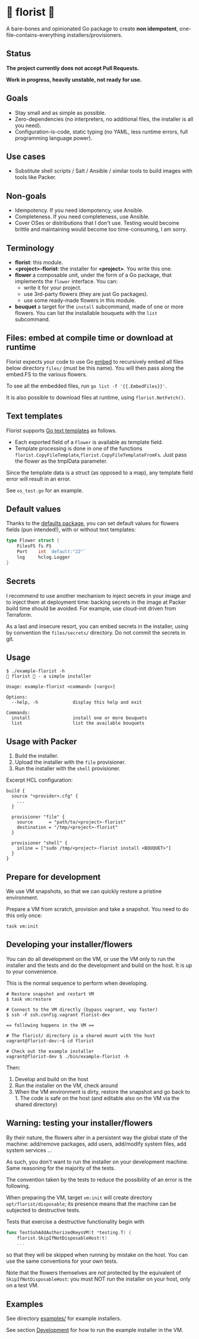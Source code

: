 # 🌼 florist 🌺

A bare-bones and opinionated Go package to create **non idempotent**, one-file-contains-everything installers/provisioners.

## Status

**The project currently does not accept Pull Requests.**

**Work in progress, heavily unstable, not ready for use.**

## Goals

- Stay small and as simple as possible.
- Zero-dependencies (no interpreters, no additional files, the installer is all you need).
- Configuration-is-code, static typing (no YAML, less runtime errors, full programming language power).

## Use cases

- Substitute shell scripts / Salt / Ansible / similar tools to build images with tools like Packer.

## Non-goals

- Idempotency. If you need idempotency, use Ansible.
- Completeness. If you need completeness, use Ansible.
- Cover OSes or distributions that I don't use. Testing would become brittle and maintaining would become too time-consuming, I am sorry.

## Terminology

- **florist**: this module.
- **\<project\>-florist**: the installer for **\<project\>**. You write this one.
- **flower** a composable unit, under the form of a Go package, that implements the `flower` interface. You can:
    - write it for your project.
    - use 3rd-party flowers (they are just Go packages).
    - use some ready-made flowers in this module.
- **bouquet** a target for the `install` subcommand, made of one or more flowers. You can list the installable bouquets with the `list` subcommand.

## Files: embed at compile time or download at runtime

Florist expects your code to use Go [embed](https://pkg.go.dev/embed) to recursively embed all files below directory `files/` (must be this name). You will then pass along the embed.FS to the various flowers.

To see all the embedded files, run `go list -f '{{.EmbedFiles}}'`.

It is also possible to download files at runtime, using `florist.NetFetch()`.

## Text templates

Florist supports [Go text templates] as follows.

- Each exported field of a `Flower` is available as template field.
- Template processing is done in one of the functions `florist.CopyFileTemplate`,`florist.CopyFileTemplateFromFs`. Just pass the flower as the tmplData parameter.

Since the template data is a struct (as opposed to a map), any template field error will result in an error.

See `os_test.go` for an example.

## Default values

Thanks to the [defaults package], you can set default values for flowers fields (pun intended!), with or without text templates:

```go
type Flower struct {
	FilesFS fs.FS
	Port    int `default:"22"`
	log     hclog.Logger
}
```

## Secrets

I recommend to use another mechanism to inject secrets in your image and to inject them at deployment time: backing secrets in the image at Packer build time should be avoided. For example, use cloud-init driven from Terraform.

As a last and insecure resort, you can embed secrets in the installer, using by convention the `files/secrets/` directory. Do not commit the secrets in git.

## Usage

```
$ ./example-florist -h
🌼 florist 🌺 - a simple installer

Usage: example-florist <command> [<args>]

Options:
  --help, -h             display this help and exit

Commands:
  install                install one or more bouquets
  list                   list the available bouquets
```

## Usage with Packer

1. Build the installer.
2. Upload the installer with the `file` provisioner.
3. Run the installer with the `shell` provisioner.

Excerpt HCL configuration:

```HCL
build {
  source "<provider>.cfg" {
    ...
  }

  provisioner "file" {
    source      = "path/to/<project>-florist"
    destination = "/tmp/<project>-florist"
  }

  provisioner "shell" {
    inline = ["sudo /tmp/<project>-florist install <BOUQUET>"]
  }
}
```

## Prepare for development

We use VM snapshots, so that we can quickly restore a pristine environment.

Prepare a VM from scratch, provision and take a snapshot. You need to do this only once:

```
task vm:init
```

## Developing your installer/flowers

You can do all development on the VM, or use the VM only to run the installer and the tests and do the development and build on the host.
It is up to your convenience.

This is the normal sequence to perform when developing.

    # Restore snapshot and restart VM
    $ task vm:restore

    # Connect to the VM directly (bypass vagrant, way faster)
    $ ssh -F ssh.config.vagrant florist-dev

    == following happens in the VM ==

    # The florist/ directory is a shared mount with the host
    vagrant@florist-dev:~$ cd florist

    # Check out the example installer
    vagrant@florist-dev $ ./bin/example-florist -h

Then:

1. Develop and build on the host
2. Run the installer on the VM, check around
3. When the VM environment is dirty, restore the snapshot and go back to 1.
   The code is safe on the host (and editable also on the VM via the shared directory)

## Warning: testing your installer/flowers

By their nature, the flowers alter in a persistent way the global state of the machine: add/remove packages, add users, add/modify system files, add system services ...

As such, you don't want to run the installer on your development machine. Same reasoning for the majority of the tests.

The convention taken by the tests to reduce the possibility of an error is the following.

When preparing the VM, target `vm:init` will create directory `opt/florist/disposable`; its presence means that the machine can be subjected to destructive tests.

Tests that exercise a destructive functionality begin with

```go
func TestSshAddAuthorizedKeysVM(t *testing.T) {
    florist.SkipIfNotDisposableHost(t)
    ...
```

so that they will be skipped when running by mistake on the host. You can use the same conventions for your own tests.

Note that the flowers themselves are _not_ protected by the equivalent of `SkipIfNotDisposableHost`: you must NOT run the installer on your host, only on a test VM.

## Examples

See directory [examples/](examples) for example installers.

See section [Development](#development) for how to run the example installer in the VM.


[Go text templates]: https://pkg.go.dev/text/template
[defaults package]:  https://github.com/creasty/defaults